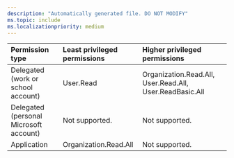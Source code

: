 ```yaml
---
description: "Automatically generated file. DO NOT MODIFY"
ms.topic: include
ms.localizationpriority: medium
---
```


|Permission type|Least privileged permissions|Higher privileged permissions|
|:---|:---|:---|
|Delegated (work or school account)|User.Read|Organization.Read.All, User.Read.All, User.ReadBasic.All|
|Delegated (personal Microsoft account)|Not supported.|Not supported.|
|Application|Organization.Read.All|Not supported.|

